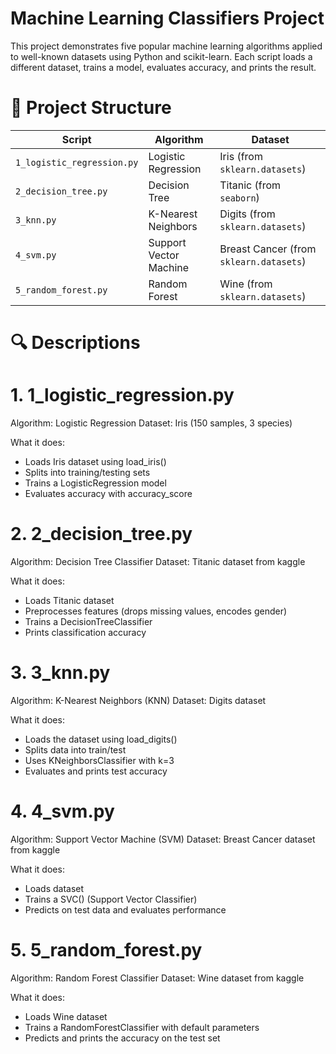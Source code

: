 # Machine Learning Classifiers Project
This project demonstrates five popular machine learning algorithms applied to well-known datasets using Python and scikit-learn. Each script loads a different dataset, trains a model, evaluates accuracy, and prints the result.

# 📂 Project Structure
| Script                     | Algorithm              | Dataset                                 |
| -------------------------- | ---------------------- | --------------------------------------- |
| `1_logistic_regression.py` | Logistic Regression    | Iris (from `sklearn.datasets`)          |
| `2_decision_tree.py`       | Decision Tree          | Titanic (from `seaborn`)                |
| `3_knn.py`                 | K-Nearest Neighbors    | Digits (from `sklearn.datasets`)        |
| `4_svm.py`                 | Support Vector Machine | Breast Cancer (from `sklearn.datasets`) |
| `5_random_forest.py`       | Random Forest          | Wine (from `sklearn.datasets`)          |

# 🔍 Descriptions
# 1. 1_logistic_regression.py
Algorithm: Logistic Regression
Dataset: Iris (150 samples, 3 species)

What it does:
- Loads Iris dataset using load_iris()
- Splits into training/testing sets
- Trains a LogisticRegression model
- Evaluates accuracy with accuracy_score

# 2. 2_decision_tree.py
Algorithm: Decision Tree Classifier
Dataset: Titanic dataset from kaggle 

What it does:
- Loads Titanic dataset 
- Preprocesses features (drops missing values, encodes gender)
- Trains a DecisionTreeClassifier
- Prints classification accuracy

# 3. 3_knn.py
Algorithm: K-Nearest Neighbors (KNN)
Dataset: Digits dataset 

What it does:
- Loads the dataset using load_digits()
- Splits data into train/test
- Uses KNeighborsClassifier with k=3
- Evaluates and prints test accuracy

# 4. 4_svm.py
Algorithm: Support Vector Machine (SVM)
Dataset: Breast Cancer dataset from kaggle

What it does:
- Loads dataset 
- Trains a SVC() (Support Vector Classifier)
- Predicts on test data and evaluates performance

# 5. 5_random_forest.py
Algorithm: Random Forest Classifier
Dataset: Wine dataset from kaggle

What it does:
- Loads Wine dataset 
- Trains a RandomForestClassifier with default parameters
- Predicts and prints the accuracy on the test set


